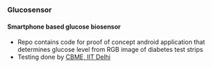 ###  Glucosensor
#### Smartphone based glucose biosensor
* Repo contains code for proof of concept android application that determines glucose level from RGB image of diabetes test strips
* Testing done by [CBME, IIT Delhi](http://cbme.iitd.ac.in/)

